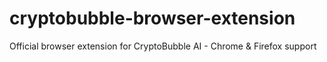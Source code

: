 # cryptobubble-browser-extension
Official browser extension for CryptoBubble AI - Chrome &amp; Firefox support
